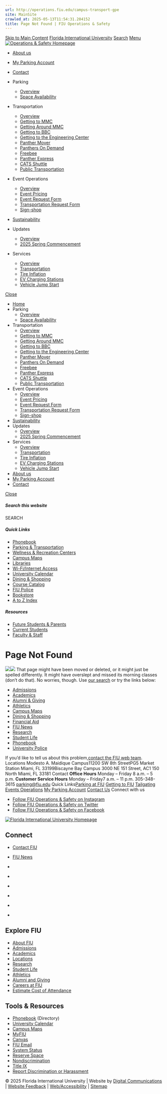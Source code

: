 ```yaml
---
url: http://operations.fiu.edu/campus-transport-gpe
site: MainSite
crawled_at: 2025-05-13T11:54:31.204152
title: Page Not Found | FIU Operations & Safety
---
```


[Skip to Main Content](https://operations.fiu.edu/campus-transport-gpe#main-content)
[Florida International University](https://www.fiu.edu/)
[Search](https://operations.fiu.edu/campus-transport-gpe)
[Menu](https://operations.fiu.edu/campus-transport-gpe)
[![Operations & Safety Homepage](https://operations.fiu.edu/_assets/images/logo-operations-safety.png)](https://operations.fiu.edu/index.html)
  * [About us](https://operations.fiu.edu/about/index.html)
  * [My Parking Account](https://fiu.nupark.com/v2/Portal/Login)
  * [Contact](https://operations.fiu.edu/contact/index.html)


  * Parking
    * [Overview](https://operations.fiu.edu/parking/index.html)
    * [Space Availability](https://operations.fiu.edu/parking/space-availability/index.html)
  * Transportation
    * [Overview](https://operations.fiu.edu/transportation/index.html)
    * [Getting to MMC](https://operations.fiu.edu/transportation/getting-to-mmc/index.html)
    * [Getting Around MMC](https://operations.fiu.edu/transportation/getting-around-mmc/index.html)
    * [Getting to BBC](https://operations.fiu.edu/transportation/getting-to-bbc/index.html)
    * [Getting to the Engineering Center](https://operations.fiu.edu/transportation/getting-to-the-engineering-center/index.html)
    * [Panther Mover](https://operations.fiu.edu/transportation/panther-mover/index.html)
    * [Panthers On Demand](https://operations.fiu.edu/transportation/panthers-on-demand/index.html)
    * [Freebee](https://operations.fiu.edu/transportation/freebee/index.html)
    * [Panther Express](https://operations.fiu.edu/transportation/panther-express/index.html)
    * [CATS Shuttle](https://operations.fiu.edu/transportation/cats-shuttle/index.html)
    * [Public Transportation](https://operations.fiu.edu/transportation/public-transportation/index.html)
  * Event Operations
    * [Overview](https://operations.fiu.edu/events/index.html)
    * [Event Pricing](https://operations.fiu.edu/events/event-pricing/index.html)
    * [Event Request Form](https://webforms.fiu.edu/view.php?id=3744900)
    * [Transportation Request Form](https://webforms.fiu.edu/view.php?id=3746760)
    * [Sign-shop](https://eventoperations.fiu.edu/)
  * [Sustainability](https://operations.fiu.edu/sustainability/index.html)
  * Updates
    * [Overview](https://operations.fiu.edu/updates/index.html)
    * [2025 Spring Commencement](https://operations.fiu.edu/updates/2025-spring-commencement/index)
  * Services
    * [Overview](https://operations.fiu.edu/services/index.html)
    * [Transportation](https://operations.fiu.edu/services/transportation-perks/index.html)
    * [Tire Inflation](https://operations.fiu.edu/services/tire-inflationperks/index.html)
    * [EV Charging Stations](https://operations.fiu.edu/services/ev-charging-stations/index.html)
    * [Vehicle Jump Start](https://operations.fiu.edu/services/vehiclejumpstart/index.html)


[Close](https://operations.fiu.edu/campus-transport-gpe)
  * [Home](https://operations.fiu.edu/index.html)
  * Parking
    * [Overview](https://operations.fiu.edu/parking/index.html)
    * [Space Availability](https://operations.fiu.edu/parking/space-availability/index.html)
  * Transportation
    * [Overview](https://operations.fiu.edu/transportation/index.html)
    * [Getting to MMC](https://operations.fiu.edu/transportation/getting-to-mmc/index.html)
    * [Getting Around MMC](https://operations.fiu.edu/transportation/getting-around-mmc/index.html)
    * [Getting to BBC](https://operations.fiu.edu/transportation/getting-to-bbc/index.html)
    * [Getting to the Engineering Center](https://operations.fiu.edu/transportation/getting-to-the-engineering-center/index.html)
    * [Panther Mover](https://operations.fiu.edu/transportation/panther-mover/index.html)
    * [Panthers On Demand](https://operations.fiu.edu/transportation/panthers-on-demand/index.html)
    * [Freebee](https://operations.fiu.edu/transportation/freebee/index.html)
    * [Panther Express](https://operations.fiu.edu/transportation/panther-express/index.html)
    * [CATS Shuttle](https://operations.fiu.edu/transportation/cats-shuttle/index.html)
    * [Public Transportation](https://operations.fiu.edu/transportation/public-transportation/index.html)
  * Event Operations
    * [Overview](https://operations.fiu.edu/events/index.html)
    * [Event Pricing](https://operations.fiu.edu/events/event-pricing/index.html)
    * [Event Request Form](https://webforms.fiu.edu/view.php?id=3744900)
    * [Transportation Request Form](https://webforms.fiu.edu/view.php?id=3746760)
    * [Sign-shop](https://eventoperations.fiu.edu/)
  * [Sustainability](https://operations.fiu.edu/sustainability/index.html)
  * Updates
    * [Overview](https://operations.fiu.edu/updates/index.html)
    * [2025 Spring Commencement](https://operations.fiu.edu/updates/2025-spring-commencement/index)
  * Services
    * [Overview](https://operations.fiu.edu/services/index.html)
    * [Transportation](https://operations.fiu.edu/services/transportation-perks/index.html)
    * [Tire Inflation](https://operations.fiu.edu/services/tire-inflationperks/index.html)
    * [EV Charging Stations](https://operations.fiu.edu/services/ev-charging-stations/index.html)
    * [Vehicle Jump Start](https://operations.fiu.edu/services/vehiclejumpstart/index.html)
  * [About us](https://operations.fiu.edu/about/index.html)
  * [My Parking Account](https://fiu.nupark.com/v2/Portal/Login)
  * [Contact](https://operations.fiu.edu/contact/index.html)


[ Close ](https://operations.fiu.edu/campus-transport-gpe)
##### Search this website
SEARCH
##### Quick Links
  * [ Phonebook](https://phonebook.fiu.edu)
  * [ Parking & Transportation](https://parking.fiu.edu/)
  * [ Wellness & Recreation Centers](https://dasa.fiu.edu/all-departments/wellness-recreation-centers/)
  * [ Campus Maps](http://campusmaps.fiu.edu/)
  * [ Libraries](https://library.fiu.edu/)
  * [ Wi-Fi/Internet Access](https://network.fiu.edu/)
  * [ University Calendar](https://calendar.fiu.edu/)
  * [ Dining & Shopping](https://shop.fiu.edu/)
  * [ Course Catalog](https://catalog.fiu.edu/)
  * [ FIU Police](https://police.fiu.edu/)
  * [ Bookstore](https://shop.fiu.edu/retail/barnes-noble/course-materials/)
  * [ A to Z Index](https://www.fiu.edu/atoz/index.html)


##### Resources
  * [ Future Students & Parents](https://www.fiu.edu/information-for/future-students-parents.html)
  * [ Current Students](https://www.fiu.edu/information-for/current-students.html)
  * [ Faculty & Staff](https://www.fiu.edu/information-for/faculty-staff.html)


# Page Not Found
![](https://digicdn.fiu.edu/core/_assets/images/roary-runner/default_100_percent/100-offline-sprite.png)![](https://digicdn.fiu.edu/core/_assets/images/roary-runner/default_200_percent/200-offline-sprite.png)
That page might have been moved or deleted, or it might just be spelled differently. It might have overslept and missed its morning classes (don’t do that).
No worries, though. Use [our search](https://operations.fiu.edu/campus-transport-gpe) or try the links below:
  * [Admissions](https://www.fiu.edu/admissions/index.html)
  * [Academics](https://www.fiu.edu/academics/index.html)
  * [Alumni & Giving](https://www.fiu.edu/alumni-and-giving/index.html)
  * [Athletics](https://www.fiu.edu/athletics/index.html)
  * [Campus Maps](http://campusmaps.fiu.edu/)
  * [Dining & Shopping](https://shop.fiu.edu)
  * [Financial Aid](https://onestop.fiu.edu/financial-aid/)
  * [FIU News](https://news.fiu.edu/)
  * [Research](https://www.fiu.edu/research/index.html)
  * [Student Life](https://www.fiu.edu/student-life/index.html)
  * [Phonebook](https://phonebook.fiu.edu)
  * [University Police](https://police.fiu.edu/)


If you’d like to tell us about this problem,[contact the FIU web team](https://webforms.fiu.edu/view.php?id=370774).
Locations
Modesto A. Maidique Campus11200 SW 8th StreetPG5 Market Station Miami, FL 33199Biscayne Bay Campus 3000 NE 151 Street, AC1 150 North Miami, FL 33181
Contact
**Office Hours** Monday – Friday 8 a.m. – 5 p.m. **Customer Service Hours** Monday – Friday7 a.m. – 11 p.m. 305-348-3615 parking@fiu.edu
Quick Links[Parking at FIU](https://operations.fiu.edu/parking/index.html) [Getting to FIU](https://operations.fiu.edu/transportation/index.html) [Tailgating](https://operations.fiu.edu/tailgating/index.html) [Events Operations](https://operations.fiu.edu/events/index.html) [My Parking Account](https://fiu.nupark.com/v2/Portal/Login) [Contact Us](https://operations.fiu.edu/contact/index.html)
Connect with us
  * [ Follow FIU Operations & Safety on Instagram ](https://www.instagram.com/fiuparking/)
  * [ Follow FIU Operations & Safety on Twitter ](https://twitter.com/FIUParking)
  * [ Follow FIU Operations & Safety on Facebook ](https://www.facebook.com/FIUParkingandTransportation/)


[ ![Florida International University Homepage](https://digicdn.fiu.edu/core/_assets/images/footer-logo.svg) ](https://www.fiu.edu/)
## Connect
  * [Contact FIU](https://www.fiu.edu/about/contact-us/index.html)
  * [FIU News](https://news.fiu.edu/)


  * [](https://www.instagram.com/fiuinstagram/)
  * [](https://www.linkedin.com/school/florida-international-university/)
  * [](https://www.facebook.com/floridainternational)
  * [](https://twitter.com/fiu)
  * [](https://www.youtube.com/user/FloridaInternational)
  * [](https://flickr.com/photos/fiu)


## Explore FIU
  * [About FIU](https://www.fiu.edu/about/index.html)
  * [Admissions](https://www.fiu.edu/admissions/index.html)
  * [Academics](https://www.fiu.edu/academics/index.html)
  * [Locations](https://www.fiu.edu/locations/index.html)
  * [Research](https://www.fiu.edu/research/index.html)
  * [Student Life](https://www.fiu.edu/student-life/index.html)
  * [Athletics](https://www.fiu.edu/athletics/index.html)
  * [Alumni and Giving](https://www.fiu.edu/alumni-and-giving/index.html)
  * [Careers at FIU](https://hr.fiu.edu/careers/)
  * [Estimate Cost of Attendance](https://onestop.fiu.edu/finances/estimate-your-costs/)


## Tools & Resources
  * [Phonebook](https://phonebook.fiu.edu) (Directory)
  * [University Calendar](https://calendar.fiu.edu/)
  * [Campus Maps](https://campusmaps.fiu.edu/)
  * [MyFIU](https://my.fiu.edu/)
  * [Canvas](https://canvas.fiu.edu)
  * [FIU Email](http://mail.fiu.edu/)
  * [System Status](https://fiu.service-now.com/sp?id=services_status)
  * [Reserve Space](https://centralreservations.fiu.edu/)
  * [Nondiscrimination](https://ace.fiu.edu/civil-rights/harassment-and-discrimination/)
  * [Title IX](https://ace.fiu.edu/title-ix/)
  * [Report Discrimination or Harassment](https://report.fiu.edu/)


© 2025 Florida International University  | Website by [Digital Communications](https://stratcomm.fiu.edu/digital-print/websites/) | [Website Feedback](https://webforms.fiu.edu/view.php?id=370774&element_5=https://operations.fiu.edu/campus-transport-gpe) | [Web/Accessibility](https://accessibility.fiu.edu/) | [Sitemap](https://operations.fiu.edu/sitemap.html)

